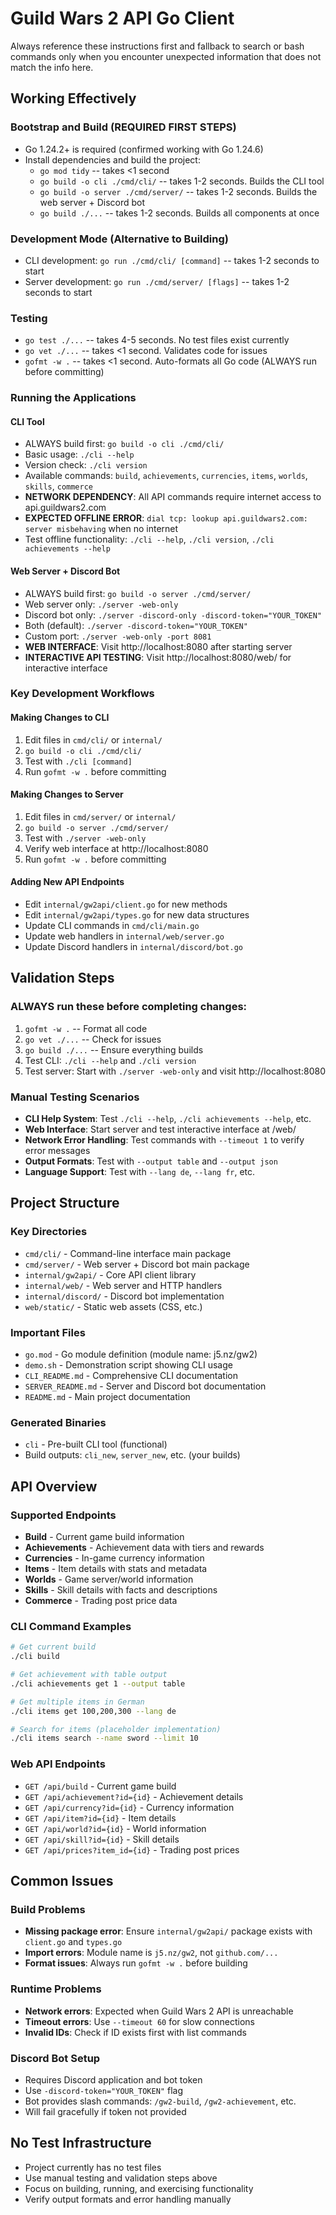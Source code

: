 # Guild Wars 2 API Go Client

Always reference these instructions first and fallback to search or bash commands only when you encounter unexpected information that does not match the info here.

## Working Effectively

### Bootstrap and Build (REQUIRED FIRST STEPS)
- Go 1.24.2+ is required (confirmed working with Go 1.24.6)
- Install dependencies and build the project:
  - `go mod tidy` -- takes <1 second
  - `go build -o cli ./cmd/cli/` -- takes 1-2 seconds. Builds the CLI tool
  - `go build -o server ./cmd/server/` -- takes 1-2 seconds. Builds the web server + Discord bot
  - `go build ./...` -- takes 1-2 seconds. Builds all components at once

### Development Mode (Alternative to Building)
- CLI development: `go run ./cmd/cli/ [command]` -- takes 1-2 seconds to start
- Server development: `go run ./cmd/server/ [flags]` -- takes 1-2 seconds to start

### Testing
- `go test ./...` -- takes 4-5 seconds. No test files exist currently
- `go vet ./...` -- takes <1 second. Validates code for issues
- `gofmt -w .` -- takes <1 second. Auto-formats all Go code (ALWAYS run before committing)

### Running the Applications

#### CLI Tool
- ALWAYS build first: `go build -o cli ./cmd/cli/`
- Basic usage: `./cli --help`
- Version check: `./cli version`
- Available commands: `build`, `achievements`, `currencies`, `items`, `worlds`, `skills`, `commerce`
- **NETWORK DEPENDENCY**: All API commands require internet access to api.guildwars2.com
- **EXPECTED OFFLINE ERROR**: `dial tcp: lookup api.guildwars2.com: server misbehaving` when no internet
- Test offline functionality: `./cli --help`, `./cli version`, `./cli achievements --help`

#### Web Server + Discord Bot
- ALWAYS build first: `go build -o server ./cmd/server/`
- Web server only: `./server -web-only`
- Discord bot only: `./server -discord-only -discord-token="YOUR_TOKEN"`
- Both (default): `./server -discord-token="YOUR_TOKEN"`
- Custom port: `./server -web-only -port 8081`
- **WEB INTERFACE**: Visit http://localhost:8080 after starting server
- **INTERACTIVE API TESTING**: Visit http://localhost:8080/web/ for interactive interface

### Key Development Workflows

#### Making Changes to CLI
1. Edit files in `cmd/cli/` or `internal/`
2. `go build -o cli ./cmd/cli/`
3. Test with `./cli [command]`
4. Run `gofmt -w .` before committing

#### Making Changes to Server  
1. Edit files in `cmd/server/` or `internal/`
2. `go build -o server ./cmd/server/`
3. Test with `./server -web-only`
4. Verify web interface at http://localhost:8080
5. Run `gofmt -w .` before committing

#### Adding New API Endpoints
- Edit `internal/gw2api/client.go` for new methods
- Edit `internal/gw2api/types.go` for new data structures
- Update CLI commands in `cmd/cli/main.go`
- Update web handlers in `internal/web/server.go`
- Update Discord handlers in `internal/discord/bot.go`

## Validation Steps

### ALWAYS run these before completing changes:
1. `gofmt -w .` -- Format all code
2. `go vet ./...` -- Check for issues  
3. `go build ./...` -- Ensure everything builds
4. Test CLI: `./cli --help` and `./cli version`
5. Test server: Start with `./server -web-only` and visit http://localhost:8080

### Manual Testing Scenarios
- **CLI Help System**: Test `./cli --help`, `./cli achievements --help`, etc.
- **Web Interface**: Start server and test interactive interface at /web/
- **Network Error Handling**: Test commands with `--timeout 1` to verify error messages
- **Output Formats**: Test with `--output table` and `--output json`
- **Language Support**: Test with `--lang de`, `--lang fr`, etc.

## Project Structure

### Key Directories
- `cmd/cli/` - Command-line interface main package
- `cmd/server/` - Web server + Discord bot main package  
- `internal/gw2api/` - Core API client library
- `internal/web/` - Web server and HTTP handlers
- `internal/discord/` - Discord bot implementation
- `web/static/` - Static web assets (CSS, etc.)

### Important Files
- `go.mod` - Go module definition (module name: j5.nz/gw2)
- `demo.sh` - Demonstration script showing CLI usage
- `CLI_README.md` - Comprehensive CLI documentation
- `SERVER_README.md` - Server and Discord bot documentation
- `README.md` - Main project documentation

### Generated Binaries
- `cli` - Pre-built CLI tool (functional)
- Build outputs: `cli_new`, `server_new`, etc. (your builds)

## API Overview

### Supported Endpoints
- **Build** - Current game build information
- **Achievements** - Achievement data with tiers and rewards
- **Currencies** - In-game currency information
- **Items** - Item details with stats and metadata
- **Worlds** - Game server/world information
- **Skills** - Skill details with facts and descriptions
- **Commerce** - Trading post price data

### CLI Command Examples
```bash
# Get current build
./cli build

# Get achievement with table output
./cli achievements get 1 --output table

# Get multiple items in German
./cli items get 100,200,300 --lang de

# Search for items (placeholder implementation)
./cli items search --name sword --limit 10
```

### Web API Endpoints
- `GET /api/build` - Current game build
- `GET /api/achievement?id={id}` - Achievement details
- `GET /api/currency?id={id}` - Currency information
- `GET /api/item?id={id}` - Item details
- `GET /api/world?id={id}` - World information
- `GET /api/skill?id={id}` - Skill details
- `GET /api/prices?item_id={id}` - Trading post prices

## Common Issues

### Build Problems
- **Missing package error**: Ensure `internal/gw2api/` package exists with `client.go` and `types.go`
- **Import errors**: Module name is `j5.nz/gw2`, not `github.com/...`
- **Format issues**: Always run `gofmt -w .` before building

### Runtime Problems  
- **Network errors**: Expected when Guild Wars 2 API is unreachable
- **Timeout errors**: Use `--timeout 60` for slow connections
- **Invalid IDs**: Check if ID exists first with list commands

### Discord Bot Setup
- Requires Discord application and bot token
- Use `-discord-token="YOUR_TOKEN"` flag
- Bot provides slash commands: `/gw2-build`, `/gw2-achievement`, etc.
- Will fail gracefully if token not provided

## No Test Infrastructure
- Project currently has no test files
- Use manual testing and validation steps above
- Focus on building, running, and exercising functionality
- Verify output formats and error handling manually